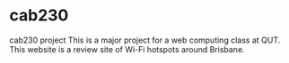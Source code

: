 # cab230
cab230 project
This is a major project for a web computing class at QUT. This website is a review site of Wi-Fi hotspots around Brisbane.
